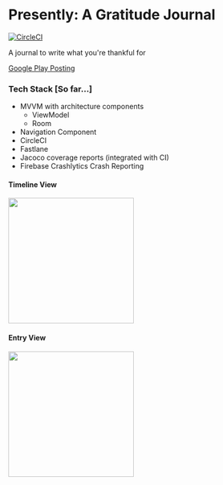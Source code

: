 # Presently: A Gratitude Journal
[![CircleCI](https://circleci.com/gh/alisonthemonster/Presently/tree/master.svg?style=svg)](https://circleci.com/gh/alisonthemonster/Presently/tree/master)

A journal to write what you're thankful for

[Google Play Posting](https://play.google.com/store/apps/details?id=journal.gratitude.com.gratitudejournal&hl=en)

### Tech Stack [So far...]
- MVVM with architecture components
   - ViewModel
   - Room
- Navigation Component
- CircleCI
- Fastlane
- Jacoco coverage reports (integrated with CI)
- Firebase Crashlytics Crash Reporting

#### Timeline View
<img src="https://i.imgur.com/Im3maBV.png" width="250"> 

#### Entry View
<img src="https://i.imgur.com/O4J2yru.png" width="250"> 
